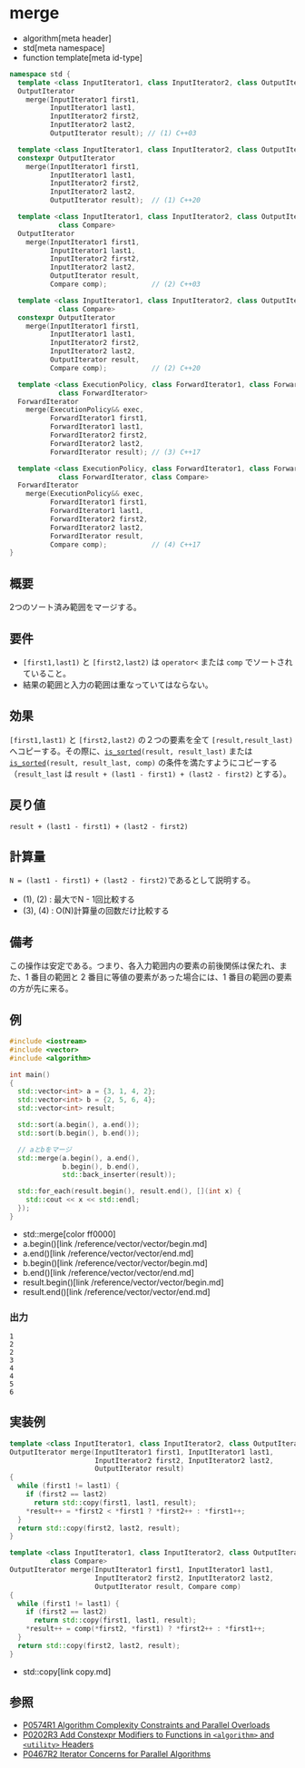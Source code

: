 # merge
* algorithm[meta header]
* std[meta namespace]
* function template[meta id-type]

```cpp
namespace std {
  template <class InputIterator1, class InputIterator2, class OutputIterator>
  OutputIterator
    merge(InputIterator1 first1,
          InputIterator1 last1,
          InputIterator2 first2,
          InputIterator2 last2,
          OutputIterator result); // (1) C++03

  template <class InputIterator1, class InputIterator2, class OutputIterator>
  constexpr OutputIterator
    merge(InputIterator1 first1,
          InputIterator1 last1,
          InputIterator2 first2,
          InputIterator2 last2,
          OutputIterator result);  // (1) C++20

  template <class InputIterator1, class InputIterator2, class OutputIterator,
            class Compare>
  OutputIterator
    merge(InputIterator1 first1,
          InputIterator1 last1,
          InputIterator2 first2,
          InputIterator2 last2,
          OutputIterator result,
          Compare comp);           // (2) C++03

  template <class InputIterator1, class InputIterator2, class OutputIterator,
            class Compare>
  constexpr OutputIterator
    merge(InputIterator1 first1,
          InputIterator1 last1,
          InputIterator2 first2,
          InputIterator2 last2,
          OutputIterator result,
          Compare comp);           // (2) C++20

  template <class ExecutionPolicy, class ForwardIterator1, class ForwardIterator2,
            class ForwardIterator>
  ForwardIterator
    merge(ExecutionPolicy&& exec,
          ForwardIterator1 first1,
          ForwardIterator1 last1,
          ForwardIterator2 first2,
          ForwardIterator2 last2,
          ForwardIterator result); // (3) C++17

  template <class ExecutionPolicy, class ForwardIterator1, class ForwardIterator2,
            class ForwardIterator, class Compare>
  ForwardIterator
    merge(ExecutionPolicy&& exec,
          ForwardIterator1 first1,
          ForwardIterator1 last1,
          ForwardIterator2 first2,
          ForwardIterator2 last2,
          ForwardIterator result,
          Compare comp);           // (4) C++17
}
```

## 概要
2つのソート済み範囲をマージする。


## 要件
- `[first1,last1)` と `[first2,last2)` は `operator<` または `comp` でソートされていること。
- 結果の範囲と入力の範囲は重なっていてはならない。


## 効果
`[first1,last1)` と `[first2,last2)` の２つの要素を全て `[result,result_last)` へコピーする。その際に、[`is_sorted`](is_sorted.md)`(result, result_last)` または [`is_sorted`](is_sorted.md)`(result, result_last, comp)` の条件を満たすようにコピーする（`result_last` は `result + (last1 - first1) + (last2 - first2)` とする）。


## 戻り値
`result + (last1 - first1) + (last2 - first2)`


## 計算量
`N = (last1 - first1) + (last2 - first2)`であるとして説明する。

- (1), (2) : 最大でN - 1回比較する
- (3), (4) : O(N)計算量の回数だけ比較する


## 備考
この操作は安定である。つまり、各入力範囲内の要素の前後関係は保たれ、また、1 番目の範囲と 2 番目に等値の要素があった場合には、1 番目の範囲の要素の方が先に来る。


## 例
```cpp example
#include <iostream>
#include <vector>
#include <algorithm>

int main()
{
  std::vector<int> a = {3, 1, 4, 2};
  std::vector<int> b = {2, 5, 6, 4};
  std::vector<int> result;

  std::sort(a.begin(), a.end());
  std::sort(b.begin(), b.end());

  // aとbをマージ
  std::merge(a.begin(), a.end(),
             b.begin(), b.end(),
             std::back_inserter(result));

  std::for_each(result.begin(), result.end(), [](int x) {
    std::cout << x << std::endl;
  });
}
```
* std::merge[color ff0000]
* a.begin()[link /reference/vector/vector/begin.md]
* a.end()[link /reference/vector/vector/end.md]
* b.begin()[link /reference/vector/vector/begin.md]
* b.end()[link /reference/vector/vector/end.md]
* result.begin()[link /reference/vector/vector/begin.md]
* result.end()[link /reference/vector/vector/end.md]

### 出力
```
1
2
2
3
4
4
5
6
```


## 実装例
```cpp
template <class InputIterator1, class InputIterator2, class OutputIterator>
OutputIterator merge(InputIterator1 first1, InputIterator1 last1,
                     InputIterator2 first2, InputIterator2 last2,
                     OutputIterator result)
{
  while (first1 != last1) {
    if (first2 == last2)
      return std::copy(first1, last1, result);
    *result++ = *first2 < *first1 ? *first2++ : *first1++;
  }
  return std::copy(first2, last2, result);
}

template <class InputIterator1, class InputIterator2, class OutputIterator,
          class Compare>
OutputIterator merge(InputIterator1 first1, InputIterator1 last1,
                     InputIterator2 first2, InputIterator2 last2,
                     OutputIterator result, Compare comp)
{
  while (first1 != last1) {
    if (first2 == last2)
      return std::copy(first1, last1, result);
    *result++ = comp(*first2, *first1) ? *first2++ : *first1++;
  }
  return std::copy(first2, last2, result);
}
```
* std::copy[link copy.md]


## 参照
- [P0574R1 Algorithm Complexity Constraints and Parallel Overloads](http://www.open-std.org/jtc1/sc22/wg21/docs/papers/2017/p0574r1.html)
- [P0202R3 Add Constexpr Modifiers to Functions in `<algorithm>` and `<utility>` Headers](http://www.open-std.org/jtc1/sc22/wg21/docs/papers/2017/p0202r3.html)
- [P0467R2 Iterator Concerns for Parallel Algorithms](http://www.open-std.org/jtc1/sc22/wg21/docs/papers/2017/p0467r2.html)

